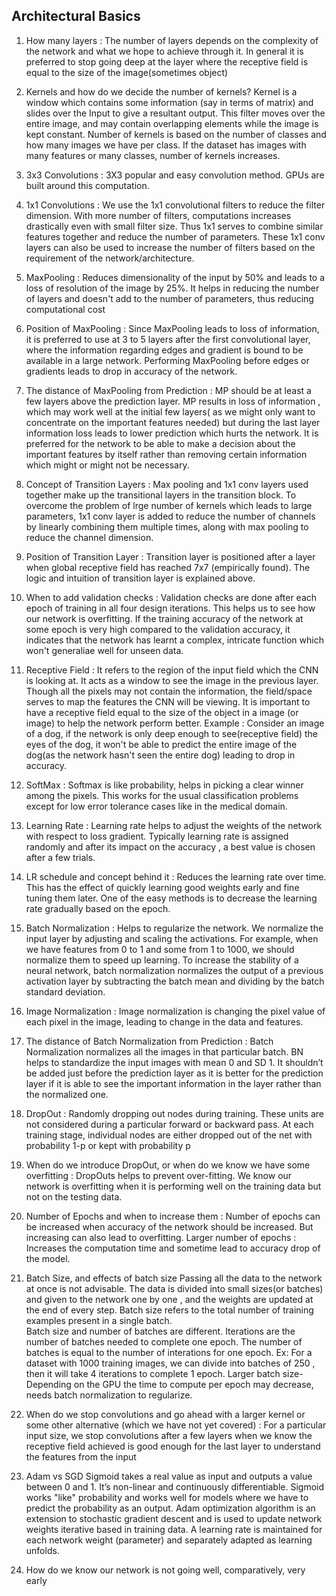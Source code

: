 ## Architectural Basics

1. How many layers :
The number of layers depends on the complexity of the network  and what we hope to achieve through it. 
In general it is preferred to stop going deep at the layer where the receptive field is equal to the size of the image(sometimes object) 

2. Kernels and how do we decide the number of kernels?
Kernel is a window which contains some information (say in terms of matrix) and slides over the Input to give a resultant output.  This filter moves over the entire image, and may contain overlapping elements while the image is kept constant. 
Number of kernels is based on the number of classes and how many images we have per class. If the dataset has images with many features or many classes, number of kernels increases. 

3. 3x3 Convolutions :
3X3 popular and easy convolution method. GPUs are built around this computation.

4. 1x1 Convolutions :
We use the 1x1 convolutional filters to reduce the filter dimension. With more number of filters, computations increases drastically even with small filter size. Thus 1x1 serves to combine similar features together and reduce the number of parameters. These 1x1 conv layers can also be used to increase the number of filters based on the requirement of the network/architecture. 

5. MaxPooling :
Reduces dimensionality of the input by 50% and leads to a loss of resolution of the image by 25%. It helps in reducing the number of layers and doesn't add to the number of parameters, thus reducing computational cost 

6. Position of MaxPooling : 
Since MaxPooling leads to loss of information, it is preferred to use at 3 to 5 layers after the first convolutional layer, where the information regarding edges and gradient is bound to be available in a large network. Performing MaxPooling before edges or gradients leads to drop in accuracy of the network. 

7. The distance of MaxPooling from Prediction : 
MP should be at least a few layers above the prediction layer. MP results in loss of information , which may work well at the initial few layers( as we might only want to concentrate on the important features needed) but during the last layer information loss leads to lower  prediction which hurts the network. It is preferred for the network to be able to make a decision about the important features by itself rather than removing certain information which might or might not be necessary.
 
8. Concept of Transition Layers :
Max pooling and 1x1 conv layers used together make up the transitional layers in the transition block. To overcome the problem of lrge number of kernels which leads to large parameters, 1x1 conv layer is added to reduce the number of channels by linearly combining them multiple times, along with max pooling to reduce the channel dimension.  

9. Position of Transition Layer :
Transition layer is positioned after a layer when global receptive field has reached 7x7 (empirically found). The logic and intuition of transition layer is explained above. 

10. When to add validation checks : 
Validation checks are done after each epoch of training in all four design iterations. This helps us to see how our network is overfitting. If the training accuracy of the network at some epoch is very high compared to the validation accuracy, it indicates that the network has learnt a complex, intricate function which won't generaliae well for unseen data.

11. Receptive Field :
It refers to the region of the input field which the CNN is looking at.  It acts as a window to see the image in the previous layer. Though all the pixels may not contain the information, the field/space serves to map the features the CNN will be viewing. It is important to have a receptive field equal to the size of the object in a image (or image) to help the network perform better. 
Example : Consider an image of a dog, if the network is only deep enough to see(receptive field) the eyes of the dog, it won't be able to predict the entire image of the dog(as the network hasn't seen the entire dog) leading to drop in accuracy. 

12. SoftMax :
Softmax is like probability, helps in picking a clear winner among the pixels. This works for the usual classification problems except for low error tolerance cases like in the medical domain.  

13. Learning Rate :
Learning rate helps to adjust the weights of the network with respect to loss gradient. Typically learning rate is assigned randomly and after its impact on the accuracy , a best value is chosen after a few trials. 

14. LR schedule and concept behind it :
Reduces the learning rate over time. This has the effect of quickly learning good weights early and fine tuning them later. One of the easy methods is to decrease the learning rate gradually based on the epoch. 


15. Batch Normalization :
Helps to regularize the network. We normalize the input layer by adjusting and scaling the activations. For example, when we have features from 0 to 1 and some from 1 to 1000, we should normalize them to speed up learning. To increase the stability of a neural network, batch normalization normalizes the output of a previous activation layer by subtracting the batch mean and dividing by the batch standard deviation.

16. Image Normalization :
Image normalization is changing the pixel value of each pixel in the image, leading to change in the data and features. 

17. The distance of Batch Normalization from Prediction :
Batch Normalization normalizes all the images in that particular batch. BN helps to standardize the input images with mean 0 and SD 1. It shouldn’t be added just before the prediction layer as it is better for the prediction layer if it is able to see the important information in the layer rather than the normalized one. 
 

18. DropOut :
Randomly dropping out nodes during training. These units are not considered during a particular forward or backward pass. At each training stage, individual nodes are either dropped out of the net with probability 1-p or kept with probability p

19. When do we introduce DropOut, or when do we know we have some overfitting :
DropOuts helps to prevent over-fitting. We know our network is overfitting when it is performing well on the training data but not on the testing data. 

20. Number of Epochs and when to increase them :
Number of epochs can be increased when accuracy of the network should be increased. But increasing can also lead to overfitting. 
Larger number of epochs  : Increases the computation time and sometime lead to accuracy drop of the model.

21. Batch Size, and effects of batch size
Passing all the data to the network at once is not advisable. The data is divided into small sizes(or batches) and given to the network one by one , and the weights are updated at the end of every step. Batch size refers to the total number of training examples present in a single batch.  
Batch size and number of batches are different. Iterations are the number of batches needed to complete one epoch. The number of batches is equal to the number of interations for one epoch. 
Ex: For a dataset with 1000 training images, we can divide into batches of 250 , then it will take 4 iterations to complete 1 epoch.
Larger batch size- Depending on the GPU the time to compute per epoch may decrease, needs batch normalization to regularize.

22. When do we stop convolutions and go ahead with a larger kernel or some other alternative (which we have not yet covered) : 
For a particular input size, we  stop convolutions after a few layers when we know the receptive field achieved is good enough for the last layer to understand the features from the input 

23. Adam vs SGD
Sigmoid takes a real value as input and outputs a value between 0 and 1. It’s non-linear and continuously differentiable. Sigmoid works "like" probability and works well for models where we have to predict the probability as an output.
Adam optimization algorithm is an extension to stochastic gradient descent and is used to update network weights iterative based in training data. A learning rate is maintained for each network weight (parameter) and separately adapted as learning unfolds.


24. How do we know our network is not going well, comparatively, very early
